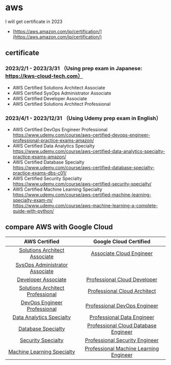 # aws
I will get certificate in 2023<br>
- [https://aws.amazon.com/jp/certification/](https://aws.amazon.com/jp/certification/)

## certificate
### 2023/2/1 - 2023/3/31 （Using prep exam in Japanese: https://kws-cloud-tech.com）<br>
- AWS Certified Solutions Architect Associate
- AWS Certified SysOps Administrator Associate
- AWS Certified Developer Associate
- AWS Certified Solutions Architect Professional

### 2023/4/1 - 2023/12/31 （Using Udemy prep exam in English）<br>

- AWS Certified DevOps Engineer Professional<br>
https://www.udemy.com/course/aws-certified-devops-engineer-professional-practice-exams-amazon/<br>
- AWS Certified Data Analytics Specialty<br>
https://www.udemy.com/course/aws-certified-data-analytics-specialty-practice-exams-amazon/<br>
- AWS Certified Database Specialty<br>
https://www.udemy.com/course/aws-certified-database-specialty-practice-exams-dbs-c01/<br>
- AWS Certified Security Specialty<br>
https://www.udemy.com/course/aws-certified-security-specialty/<br>
- AWS Certified Machine Learning Specialty<br>
https://www.udemy.com/course/aws-certified-machine-learning-specialty-exam-m/<br>
https://www.udemy.com/course/aws-machine-learning-a-complete-guide-with-python/<br>

## compare AWS with Google Cloud

|AWS Certified|Google Cloud Certified|
|:---:|:---:|
|[Solutions Architect Associate](https://aws.amazon.com/certification/certified-solutions-architect-associate/)|[Associate Cloud Engineer](https://cloud.google.com/certification/cloud-engineer) 
|[SysOps Administrator Associate](https://aws.amazon.com/jp/certification/certified-sysops-admin-associate/)|
|[Developer Associate](https://aws.amazon.com/jp/certification/certified-developer-associate/)|[Professional Cloud Developer](https://cloud.google.com/certification/cloud-developer)
|[Solutions Architect Professional](https://aws.amazon.com/jp/certification/certified-solutions-architect-professional/)|[Professional Cloud Architect](https://cloud.google.com/certification/cloud-architect)
|[DevOps Engineer Professional](https://aws.amazon.com/jp/certification/certified-devops-engineer-professional/)|[Professional DevOps Engineer](https://cloud.google.com/certification/cloud-devops-engineer)
|[Data Analytics Specialty](https://aws.amazon.com/jp/certification/certified-data-analytics-specialty/)|[Professional Data Engineer](https://cloud.google.com/certification/data-engineer)
|[Database Specialty](https://aws.amazon.com/jp/certification/certified-database-specialty/)|[Professional Cloud Database Engineer](https://cloud.google.com/certification/cloud-database-engineer)
|[Security Specialty](https://aws.amazon.com/jp/certification/certified-security-specialty/)|[Professional Security Engineer](https://cloud.google.com/certification/cloud-security-engineer)
|[Machine Learning Specialty](https://aws.amazon.com/jp/certification/certified-machine-learning-specialty/)|[Professional Machine Learning Engineer](https://cloud.google.com/certification/machine-learning-engineer)
